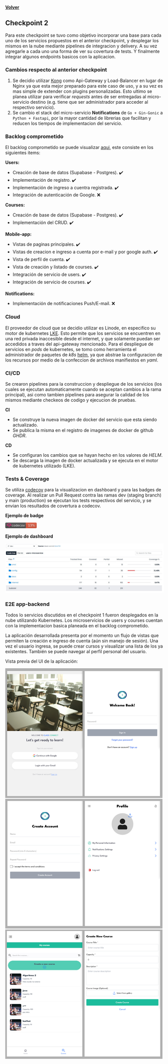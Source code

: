 [**Volver**](../README.md)

## Checkpoint 2

Para este checkpoint se tuvo como objetivo incorporar una base para cada uno de los servicios propuestos en el anterior checkpoint, y desplegar los mismos en la nube mediante pipelines de integracion y delivery. A su vez agregarle a cada uno una forma de ver su covertura de tests. Y finalmente integrar algunos endpoints basicos con la aplicacion.

### Cambios respecto al anterior checkpoint

1. Se decidio utilizar [Kong](https://konghq.com/) como Api-Gateway y Load-Balancer en lugar de Nginx ya que esta mejor preparado para este caso de uso, y a su vez es mas simple de extender con plugins personalizadas. Esto ultimo se planea utilizar para verificar *requests* antes de ser entregadas al micro-servicio destino (e.g. tiene que ser administrador para acceder al respectivo servicio).
2. Se cambio el stack del micro-servicio **Notifications** de `Go + Gin-Gonic` a `Python + Fastapi`, por la mayor cantidad de librerias que facilitan y reducen los tiempos de implementacion del servicio.

### Backlog comprometido

El backlog comprometido se puede visualizar [aqui](https://github.com/orgs/ClassConnect-org/projects/1/views/3), este consiste en los siguientes items:

**Users:**
- Creación de base de datos (Supabase - Postgres). ✔️
- Implementación de registro. ✔️
- Implementación de ingreso a cuentra registrada. ✔️
- Integración de autenticación de Google. ❌
  
**Courses:**
- Creación de base de datos (Supabase - Postgres). ✔️
- Implementación del CRUD. ✔️
  
**Mobile-app:**
- Vistas de paginas principales. ✔️
- Vistas de creacion e ingreso a cuenta por e-mail y por google auth. ✔️
- Vista de perfil de cuenta. ✔️
- Vista de creación y listado de courses. ✔️
- Integración de servicio de users. ✔️
- Integración de servicio de courses. ✔️

**Notifications:**
- Implementación de notificaciones Push/E-mail. ❌

### Cloud

El proveedor de cloud que se decidio utilizar es Linode, en especifico su motor de kubernetes [LKE](https://www.linode.com/products/kubernetes/). Esto permite que los servicios se encuentren en una red privada inaccesible desde el internet, y que solamente puedan ser accedidos a traves del api-gateway mencionado. Para el despliegue de servicios en *pods* de kubernetes, se tomo como herramienta el administrador de paquetes de *k8s* [helm](http://helm.sh), ya que abstrae la configuracion de los recursos por medio de la confeccion de archivos manifiestos en *yaml*.

### CI/CD

Se crearon pipelines para la construccion y despliegue de los servicios (los cuales se ejecutan automaticamente cuando se aceptan cambios a la rama principal), asi como tambien pipelines para asegurar la calidad de los mismos mediante checkeos de codigo y ejecucion de pruebas.

**CI**

- Se construye la nueva imagen de docker del servicio que esta siendo actualizado.
- Se publica la misma en el registro de imagenes de docker de github *GHDR*.

**CD**

- Se configuran los cambios que se hayan hecho en los valores de *HELM*.
- Se descarga la imagen de docker actualizada y se ejecuta en el motor de kubernetes utilizado (LKE).

### Tests & Coverage

Se utiliza [codecov](https://about.codecov.io/) para la visualizacion en dashboard y para las badges de coverage. Al realizar un Pull Request contra las ramas dev (staging branch) y main (production) se ejecutan los tests respectivos del servicio, y se envian los resultados de covertura a codecov.

**Ejemplo de badge**

<img alt="badge" width="100px" src="../img/test_badge.png" />

**Ejemplo de dashboard**

![dashboard](../img/test_dash.jpg)

### E2E app-backend

Todos lo servicios discutidos en el checkpoint 1 fueron desplegados en la nube utilizando Kubernetes. Los microservicios de users y courses cuentan con la implementacion basica planeada en el backlog comprometido.

La aplicación desarrollada presenta por el momento un flujo de vistas que permiten la creación e ingreso de cuenta (aún sin manejo de sesión). Una vez el usuario ingresa, se puede crear cursos y visualizar una lista de los ya existentes. También se puede navegar al perfil personal del usuario.

Vista previa del UI de la aplicación:

<div>
  <img alt="badge" width="500px" src="../img/screens1.png" /> 
  <img alt="badge" width="500px" src="../img/screens2.png" />
  <img alt="badge" width="500px" src="../img/screens3.png" />
<div/>
